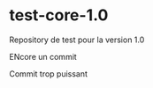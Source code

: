 test-core-1.0
=============

Repository de test pour la version 1.0

ENcore un commit

Commit trop puissant

